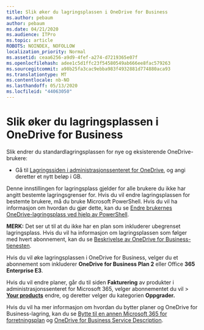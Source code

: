 ```yaml
---
title: Slik øker du lagringsplassen i OneDrive for Business
ms.author: pebaum
author: pebaum
ms.date: 04/21/2020
ms.audience: ITPro
ms.topic: article
ROBOTS: NOINDEX, NOFOLLOW
localization_priority: Normal
ms.assetid: ceaa6256-a9d9-4fef-a274-d7219365e07f
ms.openlocfilehash: adee1c5d1ffc23f54580549ab666ee8fac579263
ms.sourcegitcommit: a98b25fa3cac9ebba983f4932881d774880aca93
ms.translationtype: MT
ms.contentlocale: nb-NO
ms.lasthandoff: 05/13/2020
ms.locfileid: "44063050"
---
```

# <a name="how-to-increase-storage-in-onedrive-for-business"></a>Slik øker du lagringsplassen i OneDrive for Business

Slik endrer du standardlagringsplassen for nye og eksisterende OneDrive-brukere:
  
- Gå til [Lagringssiden i administrasjonssenteret for OneDrive](https://admin.onedrive.com/?v=StorageSettings), og angi deretter et nytt beløp i GB.

Denne innstillingen for lagringsplass gjelder for alle brukere du ikke har angitt bestemte lagringsgrenser for. Hvis du vil endre lagringsplassen for bestemte brukere, må du bruke Microsoft PowerShell. Hvis du vil ha informasjon om hvordan du gjør dette, kan du se [Endre brukernes OneDrive-lagringsplass ved hjelp av PowerShell](https://go.microsoft.com/fwlink/?linkid=866402).

**MERK:** Det ser ut til at du ikke har en plan som inkluderer ubegrenset lagringsplass. Hvis du vil ha informasjon om lagringsplassen som følger med hvert abonnement, kan du se [Beskrivelse av OneDrive for Business-tjenesten](https://go.microsoft.com/fwlink/p/?LinkID=826071).
  
Hvis du vil øke lagringsplassen i OneDrive for Business, velger du et abonnement som inkluderer **OneDrive for Business Plan 2** eller Office **365 Enterprise E3**. 
  
Hvis du vil endre planer, går du til siden **Fakturering** av produkter i administrasjonssenteret for Microsoft 365, velger abonnementet du vil \> **[Your products](https://go.microsoft.com/fwlink/p/?linkid=842054)** endre, og deretter velger du kategorien **Oppgrader.**
  
Hvis du vil ha mer informasjon om hvordan du bytter planer og OneDrive for Business-lagring, kan du se [Bytte til en annen Microsoft 365 for forretningsplan](https://go.microsoft.com/fwlink/?LinkId=2031117) og [OneDrive for Business Service Description](https://go.microsoft.com/fwlink/p/?LinkId-2031122).